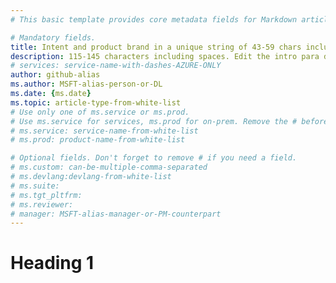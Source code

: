 ```yaml
---
# This basic template provides core metadata fields for Markdown articles on docs.microsoft.com.

# Mandatory fields.
title: Intent and product brand in a unique string of 43-59 chars including spaces - do not include site identifier (it is auto-generated.)
description: 115-145 characters including spaces. Edit the intro para describing article intent to fit here. This abstract displays in the search result.
# services: service-name-with-dashes-AZURE-ONLY
author: github-alias
ms.author: MSFT-alias-person-or-DL
ms.date: {ms.date}
ms.topic: article-type-from-white-list
# Use only one of ms.service or ms.prod. 
# Use ms.service for services, ms.prod for on-prem. Remove the # before the relevant field.
# ms.service: service-name-from-white-list
# ms.prod: product-name-from-white-list

# Optional fields. Don't forget to remove # if you need a field.
# ms.custom: can-be-multiple-comma-separated
# ms.devlang:devlang-from-white-list
# ms.suite: 
# ms.tgt_pltfrm:
# ms.reviewer:
# manager: MSFT-alias-manager-or-PM-counterpart
---
```

# Heading 1